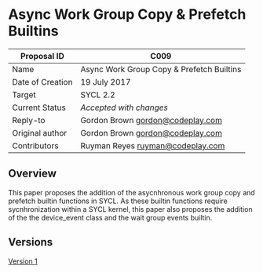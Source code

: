 # Async Work Group Copy & Prefetch Builtins

| Proposal ID | C009 |
|-------------|--------|
| Name | Async Work Group Copy & Prefetch Builtins |
| Date of Creation | 19 July 2017 |
| Target | SYCL 2.2 |
| Current Status | _Accepted with changes_ |
| Reply-to | Gordon Brown <gordon@codeplay.com> |
| Original author | Gordon Brown <gordon@codeplay.com> |
| Contributors | Ruyman Reyes <ruyman@codeplay.com> |

## Overview

This paper proposes the addition of the asycnhronous work group copy and prefetch builtin functions in SYCL. As these builtin functions require sycnhronization within a SYCL kernel, this paper also proposes the addition of the the device_event class and the wait group events builtin.

## Versions

[Version 1](sycl-2.2/index.md)
